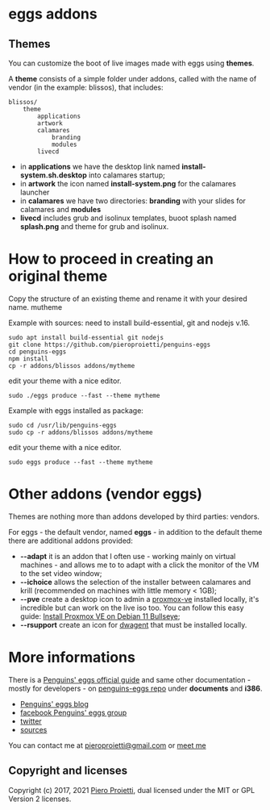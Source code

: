 # eggs addons

## Themes

You can customize the boot of live images made with eggs using **themes**.

A **theme** consists of a simple folder under addons, called with the name of 
vendor (in the example: blissos), that includes:

```
blissos/
    theme
        applications
        artwork
        calamares
            branding
            modules
        livecd
```

* in **applications** we have the desktop link named **install-system.sh.desktop** into calamares startup;
* in **artwork** the icon named **install-system.png** for the calamares launcher
* in **calamares** we have two directories: **branding** with your slides for calamares and **modules**
* **livecd** includes grub and isolinux templates, buoot splash named **splash.png** and theme for grub and isolinux.


# How to proceed in creating an original theme
Copy the structure of an existing theme and rename it with your desired name. mutheme

Example with sources: need to install build-essential, git and nodejs v.16.

```
sudo apt install build-essential git nodejs 
git clone https://github.com/pieroproietti/penguins-eggs
cd penguins-eggs
npm install
cp -r addons/blissos addons/mytheme
```
edit your theme with a nice editor.
```
sudo ./eggs produce --fast --theme mytheme
```
Example with eggs installed as package:
```
sudo cd /usr/lib/penguins-eggs
sudo cp -r addons/blissos addons/mytheme
```
edit your theme with a nice editor.
```
sudo eggs produce --fast --theme mytheme
```


# Other addons (vendor eggs)

Themes are nothing more than addons developed by third parties: vendors.

For eggs - the default vendor, named **eggs** - in addition to the default 
theme there are additional addons provided:

* **--adapt** it is an addon that I often use - working mainly on virtual machines - 
and allows me to to adapt with a click the monitor of the VM to the set 
video window;
* __--ichoice__ allows the selection of the installer between calamares and krill 
(recommended on machines with little memory < 1GB);
* __--pve__ create a desktop icon to admin a [proxmox-ve](https://www.proxmox.com/en/proxmox-ve) installed locally, it's incredible but can work on the live iso too. You can follow this easy guide: [Install Proxmox VE on Debian 11 Bullseye](https://pve.proxmox.com/wiki/Install_Proxmox_VE_on_Debian_11_Bullseye);
* __--rsupport__ create an icon for [dwagent](https://www.dwservice.net) that must be installed locally.

# More informations
There is a [Penguins' eggs official guide](https://penguins-eggs.net/docs/Tutorial/users-guide) and same other documentation - mostly for developers - on [penguins-eggs repo](https://github.com/pieroproietti/penguins-eggs) under **documents** and **i386**.

* [Penguins' eggs blog](https://penguins-eggs.net)    
* [facebook Penguins' eggs group](https://www.facebook.com/groups/128861437762355/)
* [twitter](https://twitter.com/pieroproietti)
* [sources](https://github.com/pieroproietti/penguins-krill)

You can contact me at pieroproietti@gmail.com or [meet me](https://meet.jit.si/PenguinsEggsMeeting)

## Copyright and licenses
Copyright (c) 2017, 2021 [Piero Proietti](https://penguins-eggs.net/about-me.html), dual licensed under the MIT or GPL Version 2 licenses.
